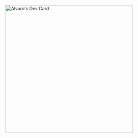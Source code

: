 <a href="https://app.daily.dev/alvaromunozmx"><img src="https://api.daily.dev/devcards/bd772817a2c14180b275e7ac9c02dc53.png?r=7n3" width="400" alt="Alvaro's Dev Card"/></a>

<!--
**alvaromunozmx/alvaromunozmx** is a ✨ _special_ ✨ repository because its `README.md` (this file) appears on your GitHub profile.

Here are some ideas to get you started:

- 🔭 I’m currently working on ...
- 🌱 I’m currently learning ...
- 👯 I’m looking to collaborate on ...
- 🤔 I’m looking for help with ...
- 💬 Ask me about ...
- 📫 How to reach me: ...
- 😄 Pronouns: ...
- ⚡ Fun fact: ...
-->
